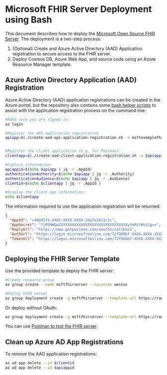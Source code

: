 # Microsoft FHIR Server Deployment using Bash

This document describes how to deploy the [Microsoft Open Source FHIR Server](https://github.com/Microsoft/fhir-server). The deployment is a two-step process:

1. (Optional) Create and Azure Active Directory (AAD) Application registration to secure access to the FHIR server. 
2. Deploy Cosmos DB, Azure Web App, and source code using an Azure Resource Manager template. 

## Azure Active Directory Application (AAD) Registration

Azure Active Directory (AAD) application registrations can be created in the Azure portal, but the repository also contains some [bash helper scripts](https://github.com/Microsoft/fhir-server/tree/master/samples/scripts/bash) to assist with the application registration process on the command line:

```bash
#Make sure you are signed in:
az login

#Register the API application registration
apiapp=$(./create-aad-api-application-registration.sh -s msftexamplefhir)


#Register the client application (e.g. for Postman):
clientapp=$(./create-aad-client-application-registration.sh -a $apiappid -d msftexampleclient -r https://www.getpostman.com/oauth2/callback)

#Capture information:
apiappid=$(echo $apiapp | jq -r .AppId)
authenticationAuthority=$(echo $apiapp | jq -r .Authority)
authenticationAudience=$(echo $apiapp | jq -r .Audience)
clientid=$(echo $clientapp | jq -r .AppId )

#Display the client app information:
echo $clientapp
```

The information required to use the application registration will be returned:

```json
{
  "AppId": "c4d0d5f5-XXXX-XXXX-XXXX-2dafe2611c2c",
  "AppSecret": "YjM1MWQwZXXXXXXXXXXXXXXXXXXXXXXXXXXXXXXyYmMzYWVjCg==",
  "ReplyUrl": "https://www.getpostman.com/oauth2/callback",
  "AuthUrl": "https://login.microsoftonline.com/72f988bf-XXXX-XXXX-XXXXX-2d7cd011db47/oauth2/authorize?resource=https://msftexamplefhir.azurewebsites.net",
  "TokenUrl": "https://login.microsoftonline.com/72f988bf-XXXX-XXXX-XXXXX-2d7cd011db47/oauth2/token"
}
```

## Deploying the FHIR Server Template

Use the provided template to deploy the FHIR server:

```bash
#Create resource group
az group create --name msftfhirserver --location westus

#Deploy FHIR server
az group deployment create -g msftfhirserver --template-url https://raw.githubusercontent.com/Microsoft/fhir-server/master/samples/templates/default-azuredeploy.json --parameters serviceName=msftexamplefhir securityAuthenticationAuthority=${authenticationAuthority} securityAuthenticationAudience=${authenticationAudience}
```

Or deploy without OAuth:

```bash
az group deployment create -g msftfhirserver --template-url https://raw.githubusercontent.com/Microsoft/fhir-server/master/samples/templates/default-azuredeploy.json --parameters serviceName=msftexamplefhir
```

You can use [Postman to test the FHIR server](PostmanTesting.md). 

## Clean up Azure AD App Registrations

To remove the AAD application registrations:

```bash
az ad app delete --id $clientid
az ad app delete --id $apiappid
```
